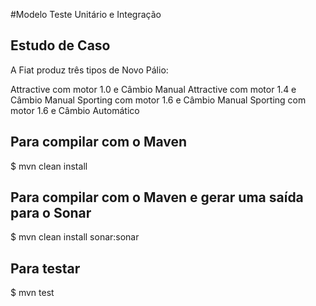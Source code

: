 #Modelo Teste Unitário e Integração

## Estudo de Caso

A Fiat produz três tipos de Novo Pálio:

Attractive com motor 1.0 e Câmbio Manual
Attractive com motor 1.4 e Câmbio Manual
Sporting com motor 1.6 e Câmbio Manual
Sporting com motor 1.6 e Câmbio Automático


## Para compilar com o Maven

$ mvn clean install 


## Para compilar com o Maven e gerar uma saída para o Sonar


$ mvn clean install sonar:sonar


## Para testar

$ mvn test
